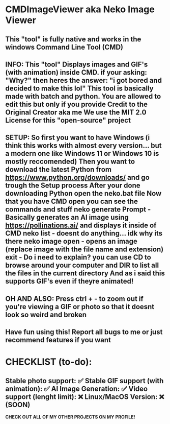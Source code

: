 # CMDImageViewer aka Neko Image Viewer

**This "tool" is fully native and works in the windows Command Line Tool (CMD)**
---
**INFO:**
This "tool" Displays images and GIF's (with animation) inside CMD.
if your asking: "**Why?**" then heres the answer:
"**i got bored and decided to make this lol**"
This tool is basically made with batch and python.
You are allowed to edit this but only if you provide Credit to the Original Creator aka me
We use the MIT 2.0 License for this "open-source" project
---
SETUP:
So first you want to have Windows (i think this works with almost every version... but a modern one like Windows 11 or Windows 10 is mostly reccomended)
Then you want to download the latest Python from https://www.python.org/downloads/ and go trough the Setup process
After your done downloading Python open the **neko.bat** file
Now that you have CMD open you can see the commands and stuff
neko generate Prompt - Basically generates an AI image using https://pollinations.ai/ and displays it inside of CMD
neko list - doesnt do anything... idk why its there
neko image open - opens an image (replace image with the file name and extension)
exit - Do i need to explain?
you can use CD to browse around your computer and DIR to list all the files in the current directory
And as i said this supports GIF's even if theyre animated!
---
**OH AND ALSO: Press ctrl + - to zoom out if you're viewing a GIF or photo so that it doesnt look so weird and broken**
---
Have fun using this! Report all bugs to me or just recommend features if you want
---
# CHECKLIST (to-do):

Stable photo support: ✅
Stable GIF support (with animation): ✅
AI Image Generation: ✅
Video support (lenght limit): ❌
Linux/MacOS Version: ❌ (SOON)
---
**CHECK OUT ALL OF MY OTHER PROJECTS ON MY PROFILE!**
